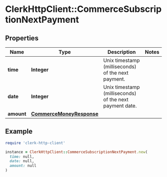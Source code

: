 # ClerkHttpClient::CommerceSubscriptionNextPayment

## Properties

| Name | Type | Description | Notes |
| ---- | ---- | ----------- | ----- |
| **time** | **Integer** | Unix timestamp (milliseconds) of the next payment. |  |
| **date** | **Integer** | Unix timestamp (milliseconds) of the next payment date. |  |
| **amount** | [**CommerceMoneyResponse**](CommerceMoneyResponse.md) |  |  |

## Example

```ruby
require 'clerk-http-client'

instance = ClerkHttpClient::CommerceSubscriptionNextPayment.new(
  time: null,
  date: null,
  amount: null
)
```

